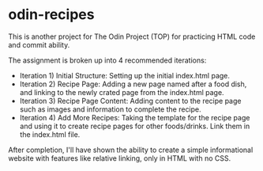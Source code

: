 # odin-recipes
This is another project for The Odin Project (TOP) for practicing HTML code and commit ability. 

The assignment is broken up into 4 recommended iterations:

- Iteration 1) Initial Structure: Setting up the initial index.html page. 
- Iteration 2) Recipe Page: Adding a new page named after a food dish, and linking to the newly crated page from the index.html page.
- Iteration 3) Recipe Page Content: Adding content to the recipe page such as images and information to complete the recipe.
- Iteration 4) Add More Recipes: Taking the template for the recipe page and using it to create recipe pages for other foods/drinks. Link them in the index.html file.

After completion, I'll have shown the ability to create a simple informational website with features like relative linking, only in HTML with no CSS. 
